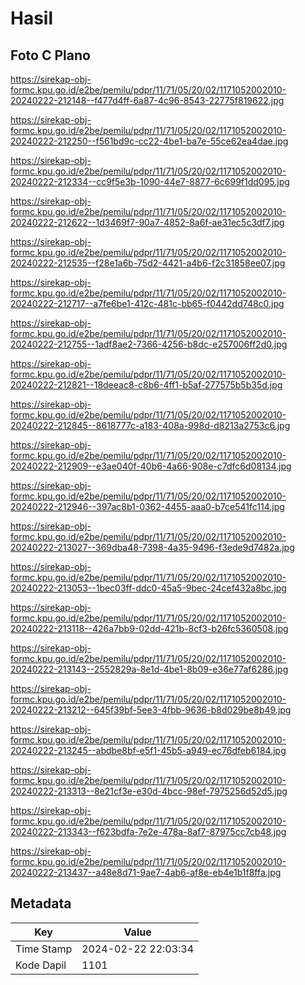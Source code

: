 # Hasil

## Foto C Plano

https://sirekap-obj-formc.kpu.go.id/e2be/pemilu/pdpr/11/71/05/20/02/1171052002010-20240222-212148--f477d4ff-6a87-4c96-8543-22775f819622.jpg

https://sirekap-obj-formc.kpu.go.id/e2be/pemilu/pdpr/11/71/05/20/02/1171052002010-20240222-212250--f561bd9c-cc22-4be1-ba7e-55ce62ea4dae.jpg

https://sirekap-obj-formc.kpu.go.id/e2be/pemilu/pdpr/11/71/05/20/02/1171052002010-20240222-212334--cc9f5e3b-1090-44e7-8877-6c699f1dd095.jpg

https://sirekap-obj-formc.kpu.go.id/e2be/pemilu/pdpr/11/71/05/20/02/1171052002010-20240222-212622--1d3469f7-90a7-4852-8a6f-ae31ec5c3df7.jpg

https://sirekap-obj-formc.kpu.go.id/e2be/pemilu/pdpr/11/71/05/20/02/1171052002010-20240222-212535--f28e1a6b-75d2-4421-a4b6-f2c31858ee07.jpg

https://sirekap-obj-formc.kpu.go.id/e2be/pemilu/pdpr/11/71/05/20/02/1171052002010-20240222-212717--a7fe6be1-412c-481c-bb65-f0442dd748c0.jpg

https://sirekap-obj-formc.kpu.go.id/e2be/pemilu/pdpr/11/71/05/20/02/1171052002010-20240222-212755--1adf8ae2-7366-4256-b8dc-e257006ff2d0.jpg

https://sirekap-obj-formc.kpu.go.id/e2be/pemilu/pdpr/11/71/05/20/02/1171052002010-20240222-212821--18deeac8-c8b6-4ff1-b5af-277575b5b35d.jpg

https://sirekap-obj-formc.kpu.go.id/e2be/pemilu/pdpr/11/71/05/20/02/1171052002010-20240222-212845--8618777c-a183-408a-998d-d8213a2753c6.jpg

https://sirekap-obj-formc.kpu.go.id/e2be/pemilu/pdpr/11/71/05/20/02/1171052002010-20240222-212909--e3ae040f-40b6-4a66-908e-c7dfc6d08134.jpg

https://sirekap-obj-formc.kpu.go.id/e2be/pemilu/pdpr/11/71/05/20/02/1171052002010-20240222-212946--397ac8b1-0362-4455-aaa0-b7ce541fc114.jpg

https://sirekap-obj-formc.kpu.go.id/e2be/pemilu/pdpr/11/71/05/20/02/1171052002010-20240222-213027--369dba48-7398-4a35-9496-f3ede9d7482a.jpg

https://sirekap-obj-formc.kpu.go.id/e2be/pemilu/pdpr/11/71/05/20/02/1171052002010-20240222-213053--1bec03ff-ddc0-45a5-9bec-24cef432a8bc.jpg

https://sirekap-obj-formc.kpu.go.id/e2be/pemilu/pdpr/11/71/05/20/02/1171052002010-20240222-213118--426a7bb9-02dd-421b-8cf3-b26fc5360508.jpg

https://sirekap-obj-formc.kpu.go.id/e2be/pemilu/pdpr/11/71/05/20/02/1171052002010-20240222-213143--2552829a-8e1d-4be1-8b09-e36e77af6286.jpg

https://sirekap-obj-formc.kpu.go.id/e2be/pemilu/pdpr/11/71/05/20/02/1171052002010-20240222-213212--645f39bf-5ee3-4fbb-9636-b8d029be8b49.jpg

https://sirekap-obj-formc.kpu.go.id/e2be/pemilu/pdpr/11/71/05/20/02/1171052002010-20240222-213245--abdbe8bf-e5f1-45b5-a949-ec76dfeb6184.jpg

https://sirekap-obj-formc.kpu.go.id/e2be/pemilu/pdpr/11/71/05/20/02/1171052002010-20240222-213313--8e21cf3e-e30d-4bcc-98ef-7975256d52d5.jpg

https://sirekap-obj-formc.kpu.go.id/e2be/pemilu/pdpr/11/71/05/20/02/1171052002010-20240222-213343--f623bdfa-7e2e-478a-8af7-87975cc7cb48.jpg

https://sirekap-obj-formc.kpu.go.id/e2be/pemilu/pdpr/11/71/05/20/02/1171052002010-20240222-213437--a48e8d71-9ae7-4ab6-af8e-eb4e1b1f8ffa.jpg


## Metadata

| Key        | Value               |
| ---------- | ------------------- |
| Time Stamp | 2024-02-22 22:03:34 |
| Kode Dapil | 1101                |



